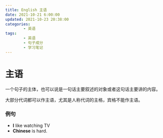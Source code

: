 ```yaml
---
title: English 主语
date: 2021-10-21 6:00:00
updated: 2021-10-23 20:38:00
categories:
        - 英语
tags:
        - 英语
        - 句子成分
        - 学习笔记
---
```


# 主语

一个句子的主体，也可以说是一句话主要叙述的对象或者这句话主要讲的内容。

大部分代词都可以作主语，尤其是人称代词的主格，宾格不能作主语。

### 例句

- **I** like watching TV
- **Chinese** is hard.
